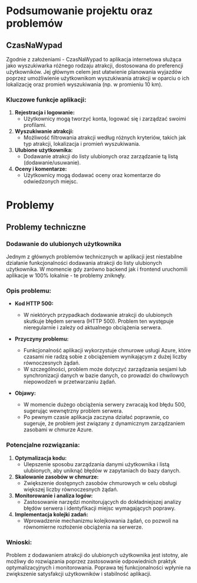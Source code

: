 # Podsumowanie projektu oraz problemów

## CzasNaWypad
Zgodnie z założeniami - CzasNaWypad to aplikacja internetowa służąca jako wyszukiwarka różnego rodzaju atrakcji, dostosowana do preferencji użytkowników. Jej głównym celem jest ułatwienie planowania wyjazdów poprzez umożliwienie użytkownikom wyszukiwania atrakcji w oparciu o ich lokalizację oraz promień wyszukiwania (np. w promieniu 10 km).

### Kluczowe funkcje aplikacji:
1. **Rejestracja i logowanie:**
    - Użytkownicy mogą tworzyć konta, logować się i zarządzać swoimi profilami.
2. **Wyszukiwanie atrakcji:**
    - Możliwość filtrowania atrakcji według różnych kryteriów, takich jak typ atrakcji, lokalizacja i promień wyszukiwania.
3. **Ulubione użytkownika:**
    - Dodawanie atrakcji do listy ulubionych oraz zarządzanie tą listą (dodawanie/usuwanie).
4. **Oceny i komentarze:**
    - Użytkownicy mogą dodawać oceny oraz komentarze do odwiedzonych miejsc.

# Problemy

## Problemy techniczne
### Dodawanie do ulubionych użytkownika
Jednym z głównych problemów technicznych w aplikacji jest niestabilne działanie funkcjonalności dodawania atrakcji do listy ulubionych użytkownika. W momencie gdy zarówno backend jak i frontend uruchomili aplikacje w 100% lokalnie - te problemy zniknęły.

### Opis problemu:
- **Kod HTTP 500:**
    - W niektórych przypadkach dodawanie atrakcji do ulubionych skutkuje błędem serwera (HTTP 500). Problem ten występuje nieregularnie i zależy od aktualnego obciążenia serwera.

- **Przyczyny problemu:**
    - Funkcjonalność aplikacji wykorzystuje chmurowe usługi Azure, które czasami nie radzą sobie z obciążeniem wynikającym z dużej liczby równoczesnych żądań.
    - W szczególności, problem może dotyczyć zarządzania sesjami lub synchronizacji danych w bazie danych, co prowadzi do chwilowych niepowodzeń w przetwarzaniu żądań.

- **Objawy:**
    - W momencie dużego obciążenia serwery zwracają kod błędu 500, sugerując wewnętrzny problem serwera.
    - Po pewnym czasie aplikacja zaczyna działać poprawnie, co sugeruje, że problem jest związany z dynamicznym zarządzaniem zasobami w chmurze Azure.

### Potencjalne rozwiązania:
1. **Optymalizacja kodu:**
    - Ulepszenie sposobu zarządzania danymi użytkownika i listą ulubionych, aby uniknąć błędów w zapytaniach do bazy danych.
2. **Skalowanie zasobów w chmurze:**
    - Zwiększenie dostępnych zasobów chmurowych w celu obsługi większej liczby równoczesnych żądań.
3. **Monitorowanie i analiza logów:**
    - Zastosowanie narzędzi monitorujących do dokładniejszej analizy błędów serwera i identyfikacji miejsc wymagających poprawy.
4. **Implementacja kolejki zadań:**
    - Wprowadzenie mechanizmu kolejkowania żądań, co pozwoli na równomierne rozłożenie obciążenia na serwerze.

### Wnioski:
Problem z dodawaniem atrakcji do ulubionych użytkownika jest istotny, ale możliwy do rozwiązania poprzez zastosowanie odpowiednich praktyk optymalizacyjnych i monitorowania. Poprawa tej funkcjonalności wpłynie na zwiększenie satysfakcji użytkowników i stabilność aplikacji.
